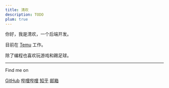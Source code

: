 ```yaml
---
title: 清欢
description: TODO
plum: true
---
```


你好，我是清欢，一个后端开发。

目前在 [Temu](https://www.temu.com/) 工作。<br>

除了编程也喜欢玩游戏和踢足球。

<div flex-auto />

---

Find me on

<p flex="~ gap-3 wrap" class="mt--2!">
  <a href="https://github.com/alomerry" target="_blank"><span op75 i-simple-icons-github /> GitHub</a>
  <a href="https://space.bilibili.com/" target="_blank"><span op75 i-simple-icons-bilibili /> 哔哩哔哩</a>
  <a href="https://www.zhihu.com/people/" target="_blank"><span op75 i-simple-icons-zhihu /> 知乎</a>
  <a href="mailto:alomerry.wu@gmail.com" target="_blank"><span op75 i-simple-icons-gmail /> 邮箱</a>
</p>
